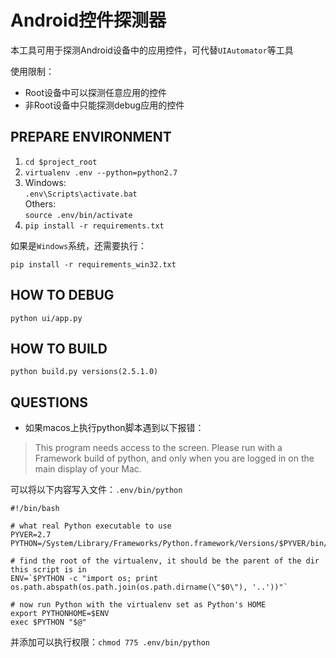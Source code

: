 # Android控件探测器

本工具可用于探测Android设备中的应用控件，可代替`UIAutomator`等工具

使用限制：

* Root设备中可以探测任意应用的控件
* 非Root设备中只能探测debug应用的控件


## PREPARE ENVIRONMENT

1. `cd $project_root`
2. `virtualenv .env --python=python2.7`
3. Windows:  
    `.env\Scripts\activate.bat`  
    Others:  
    `source .env/bin/activate`
3. `pip install -r requirements.txt`

如果是`Windows`系统，还需要执行：

`pip install -r requirements_win32.txt`

## HOW TO DEBUG

`python ui/app.py`

## HOW TO BUILD

`python build.py versions(2.5.1.0)`

## QUESTIONS

* 如果macos上执行python脚本遇到以下报错：


> This program needs access to the screen. Please run with a
Framework build of python, and only when you are logged in
on the main display of your Mac.


可以将以下内容写入文件：`.env/bin/python`

```
#!/bin/bash

# what real Python executable to use
PYVER=2.7
PYTHON=/System/Library/Frameworks/Python.framework/Versions/$PYVER/bin/python$PYVER

# find the root of the virtualenv, it should be the parent of the dir this script is in
ENV=`$PYTHON -c "import os; print os.path.abspath(os.path.join(os.path.dirname(\"$0\"), '..'))"`

# now run Python with the virtualenv set as Python's HOME
export PYTHONHOME=$ENV 
exec $PYTHON "$@"
```

并添加可以执行权限：`chmod 775 .env/bin/python`

